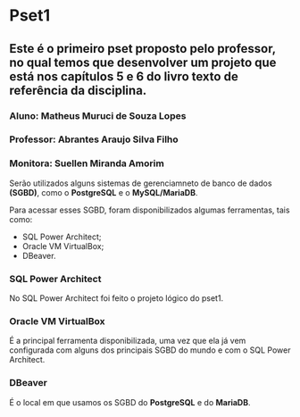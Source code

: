 # Pset1

## Este é o primeiro pset proposto pelo professor, no qual temos que desenvolver um projeto que está nos capítulos 5 e 6 do livro texto de referência da disciplina.

### Aluno: Matheus Muruci de Souza Lopes

### Professor: Abrantes Araujo Silva Filho

### Monitora: Suellen Miranda Amorim

Serão utilizados alguns sistemas de gerenciamneto de banco de dados **(SGBD)**, como o **PostgreSQL** e o **MySQL/MariaDB**.

Para acessar esses SGBD, foram disponibilizados algumas ferramentas, tais como:

* SQL Power Architect;
* Oracle VM VirtualBox;
* DBeaver.

### SQL Power Architect

No SQL Power Architect foi feito o projeto lógico do pset1.

### Oracle VM VirtualBox

É a principal ferramenta disponibilizada, uma vez que ela já vem configurada com alguns dos principais SGBD do mundo e com o SQL Power Architect.

### DBeaver

É o local em que usamos os SGBD do **PostgreSQL** e do **MariaDB**.




